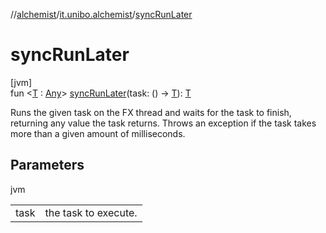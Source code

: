 //[alchemist](../../index.md)/[it.unibo.alchemist](index.md)/[syncRunLater](sync-run-later.md)

# syncRunLater

[jvm]\
fun <[T](sync-run-later.md) : [Any](https://kotlinlang.org/api/latest/jvm/stdlib/kotlin/-any/index.html)> [syncRunLater](sync-run-later.md)(task: () -> [T](sync-run-later.md)): [T](sync-run-later.md)

Runs the given task on the FX thread and waits for the task to finish, returning any value the task returns. Throws an exception if the task takes more than a given amount of milliseconds.

## Parameters

jvm

| | |
|---|---|
| task | the task to execute. |
